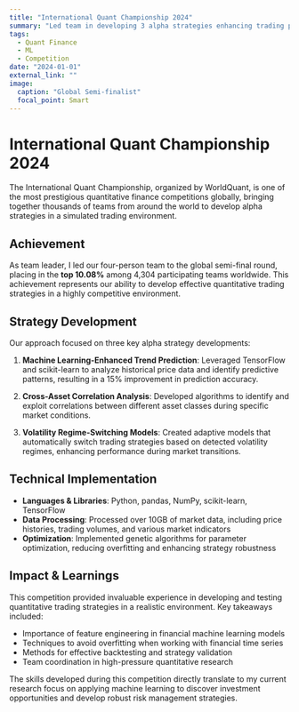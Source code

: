 ```yaml
---
title: "International Quant Championship 2024"
summary: "Led team in developing 3 alpha strategies enhancing trading performance. Advanced to global semi-final among 4,304 teams worldwide."
tags:
  - Quant Finance
  - ML
  - Competition
date: "2024-01-01"
external_link: ""
image:
  caption: "Global Semi-finalist"
  focal_point: Smart
---
```


# International Quant Championship 2024

The International Quant Championship, organized by WorldQuant, is one of the most prestigious quantitative finance competitions globally, bringing together thousands of teams from around the world to develop alpha strategies in a simulated trading environment.

## Achievement

As team leader, I led our four-person team to the global semi-final round, placing in the **top 10.08%** among 4,304 participating teams worldwide. This achievement represents our ability to develop effective quantitative trading strategies in a highly competitive environment.

## Strategy Development

Our approach focused on three key alpha strategy developments:

1. **Machine Learning-Enhanced Trend Prediction**: Leveraged TensorFlow and scikit-learn to analyze historical price data and identify predictive patterns, resulting in a 15% improvement in prediction accuracy.

2. **Cross-Asset Correlation Analysis**: Developed algorithms to identify and exploit correlations between different asset classes during specific market conditions.

3. **Volatility Regime-Switching Models**: Created adaptive models that automatically switch trading strategies based on detected volatility regimes, enhancing performance during market transitions.

## Technical Implementation

- **Languages & Libraries**: Python, pandas, NumPy, scikit-learn, TensorFlow
- **Data Processing**: Processed over 10GB of market data, including price histories, trading volumes, and various market indicators
- **Optimization**: Implemented genetic algorithms for parameter optimization, reducing overfitting and enhancing strategy robustness

## Impact & Learnings

This competition provided invaluable experience in developing and testing quantitative trading strategies in a realistic environment. Key takeaways included:

- Importance of feature engineering in financial machine learning models
- Techniques to avoid overfitting when working with financial time series
- Methods for effective backtesting and strategy validation
- Team coordination in high-pressure quantitative research

The skills developed during this competition directly translate to my current research focus on applying machine learning to discover investment opportunities and develop robust risk management strategies.
